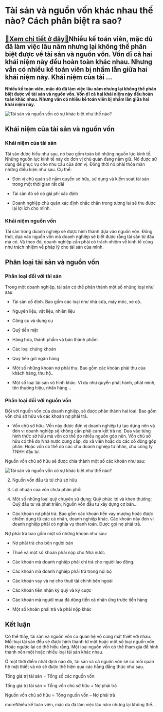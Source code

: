 Tài sản và nguồn vốn khác nhau thế nào? Cách phân biệt ra sao?
==============================================================

[:gift:Xem chi tiết ở đây:gift:](https://hddtvn.com/tai-san-va-nguon-von-khac-nhau-the-nao-cach-phan-biet-ra-sao/)Nhiều kế toán viên, mặc dù đã làm việc lâu năm nhưng lại không thể phân biệt được về tài sản và nguồn vốn. Vốn dĩ cả hai khái niệm này đều hoàn toàn khác nhau. Nhưng vẫn có nhiều kế toán viên bị nhầm lẫn giữa hai khái niệm này. Khái niệm của tài …
-------------------------------------------------------------------------------------------------------------------------------------------------------------------------------------------------------------------------------------------------------

**Nhiều kế toán viên, mặc dù đã làm việc lâu năm nhưng lại không thể phân biệt được về tài sản và nguồn vốn. Vốn dĩ cả hai khái niệm này đều hoàn toàn khác nhau. Nhưng vẫn có nhiều kế toán viên bị nhầm lẫn giữa hai khái niệm này.**


![Tài sản và nguồn vốn có sự khác biệt như thế nào?](https://hddtvn.com/wp-content/uploads/2021/01/14125774.jpg)


Khái niệm của tài sản và nguồn vốn
----------------------------------


### Khái niệm của tài sản


Tài sản được hiểu như sau, nó bao gồm toàn bộ những nguồn lực kinh tế. Những nguồn lực kinh tế này do đơn vị chủ quản đang nắm giữ. Nó được sử dụng để phục vụ cho nhu cầu của đơn vị. Đồng thời nó phải thỏa mãn những điều kiện như sau. Cụ thể:




* Đơn vị chủ quản sẽ nắm quyền sở hữu, sử dụng và kiểm soát tài sản trong một thời gian rất dài

* Tài sản đó sẽ có giá phí xác định

* Doanh nghiệp chủ quản xác định chắc chắn trong tương lai sẽ thu được lại lợi ích cho mình.



### Khái niệm nguồn vốn


Tài sản trong doanh nghiệp sẽ được hình thành dựa vào nguồn vốn. Đồng thời, dựa vào nguồn vốn mà doanh nghiệp sẽ biết được rằng tài sản từ đầu mà có. Và theo đó, doanh nghiệp cần phải có trách nhiệm về kinh tế cũng như trách nhiệm về pháp lý cho tài sản của mình.


Phân loại tài sản và nguồn vốn
------------------------------


### Phân loại đối với tài sản


Trong một doanh nghiệp, tài sản có thể phân thành một số những loại như sau:




* Tài sản cố định. Bao gồm các loại như nhà cửa, máy móc, xe cộ..

* Nguyên liệu, vật liệu, nhiên liệu

* Công cụ và dụng cụ

* Quỹ tiền mặt

* Hàng hóa, thành phẩm và bán thành phẩm

* Các loại chứng khoán

* Quỹ tiền gửi ngân hàng

* Một số những khoản nợ phải thu. Bao gồm các khoản phải thu của khách hàng, thu hộ..

* Một số loại tài sản vô hình khác. Ví dụ như quyền phát hành, phát minh, tên thương hiệu, nhãn hàng…



### Phân loại đối với nguồn vốn


Đối với nguồn vốn của doanh nghiệp, sẽ được phân thành hai loại. Bao gồm vốn chủ sở hữu và các khoản nợ phải trả.




* Vốn chủ sở hữu. Vốn này được đơn vị doanh nghiệp tự tạo dựng nên và đơn vị doanh nghiệp sẽ không cần phải cam kết trả nợ. Dựa vào từng hình thức sở hữu mà vốn có thể do nhiều nguồn góp nên. Vốn chủ sở hữu có thể do Nhà nước cung cấp, do xã viên hoặc do các cổ đông góp phần. Hoặc vốn có thể do các chủ doanh nghiệp tư nhân, chủ công ty TNHH đầu tư.



Nguồn vốn chủ sở hữu sẽ được chia thành một số các khoản như sau:


![Tài sản và nguồn vốn có sự khác biệt như thế nào?](https://hddtvn.com/wp-content/uploads/2021/01/7833924.jpg)




2. Nguồn vốn đầu từ từ chủ sở hữu

4. Lợi nhuận của vốn chưa phân phối

6. Một số những loại quỹ chuyên sử dụng: Quỹ phúc lợi và khen thưởng; Quỹ đầu tư và phát triển; Nguồn vốn đầu tư xây dựng cơ bản…





* Các khoản nợ phải trả. Bao gồm các khoản tiền vay mượng hoặc được chiếm dụng từ các cá nhân, doanh nghiệp khác. Các khoản này đơn vị doanh nghiệp phải có nghĩa vụ thanh toán. Được gọi nợ phải trả.



Nợ phải trả bao gồm một số những khoản như sau:




* Nợ phải trả cho bên người bán

* Thuế và một số khoản phải nộp cho Nhà nước

* Các khoản mà doanh nghiệp phải chi trả cho người lao động.

* Các khoản mà doanh nghiệp phải trả trong nội bộ

* Các khoản vay và nợ cho thuê tài chính bên ngoài

* Các khoản tiền nhận ký quỹ và ký cược

* Các khoản mà người mua đã dùng tiền cá nhân ứng trước tiền hàng

* Một số khoản phải trả và phải nộp khác



Kết luận
--------


Có thể thấy, tài sản và nguồn vốn có quan hệ vô cùng mật thiết với nhau. Mỗi loại tài sản đều sẽ được hình thành từ một hoặc một số loại nguồn vốn. Hoặc ngược lại có thể hiểu rằng. Một loại nguồn vốn có thể tham gia để hình thành nên một hoặc nhiều loại tài sản khác nhau.


Ở một thời điểm nhất định nào đó, tài sản và cả nguồn vốn sẽ có mối quan hệ mật thiết và nó sẽ được thể hiện qua các hằng đẳng thức như sau.


Tổng giá trị tài sản = Tổng số các nguồn vốn


Tổng giá trị tài sản = Tổng vốn chủ sở hữu + Nợ phải trả


Nguồn vốn chủ sở hữu = Tổng nguồn vốn – Nợ phải trả


moreNhiều kế toán viên, mặc dù đã làm việc lâu năm nhưng lại không thể…

